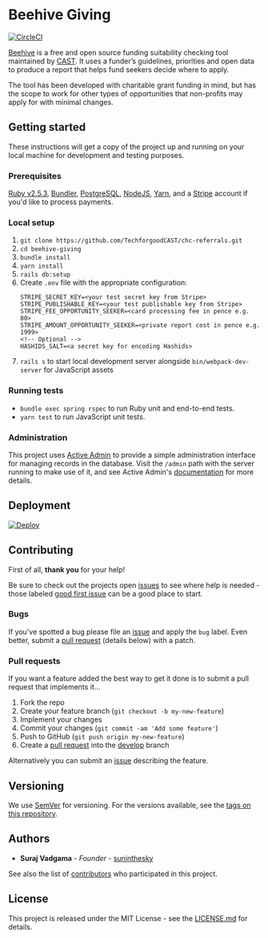 # Beehive Giving

[![CircleCI](https://circleci.com/gh/TechforgoodCAST/beehive-giving.svg?style=svg&circle-token=9943df0487898ea0014071a42ee8da8b0d4b1d7e)](https://circleci.com/gh/TechforgoodCAST/beehive-giving)

[Beehive](http://www.beehivegiving.org) is a free and open source funding suitability checking tool maintained by [CAST](http://wearecast.org.uk). It uses a funder’s guidelines, priorities and open data to produce a report that helps fund seekers decide where to apply.

The tool has been developed with charitable grant funding in mind, but has the scope to work for other types of opportunities that non-profits may apply for with minimal changes.

## Getting started

These instructions will get a copy of the project up and running on your local machine for development and testing purposes.

### Prerequisites

[Ruby v2.5.3](https://www.ruby-lang.org), [Bundler](https://bundler.io/), [PostgreSQL](https://www.postgresql.org/), [NodeJS](https://nodejs.org/), [Yarn](https://yarnpkg.com/), and a [Stripe](https://stripe.com) account if you'd like to process payments.

### Local setup

1. `git clone https://github.com/TechforgoodCAST/chc-referrals.git`
2. `cd beehive-giving`
3. `bundle install`
4. `yarn install`
5. `rails db:setup`
6. Create `.env` file with the appropriate configuration:
    ```env
    STRIPE_SECRET_KEY=<your test secret key from Stripe>
    STRIPE_PUBLISHABLE_KEY=<your test publishable key from Stripe>
    STRIPE_FEE_OPPORTUNITY_SEEKER=<card processing fee in pence e.g. 80>
    STRIPE_AMOUNT_OPPORTUNITY_SEEKER=<private report cost in pence e.g. 1999>
    <!-- Optional -->
    HASHIDS_SALT=<a secret key for encoding Hashids>
    ```
7. `rails s` to start local development server alongside `bin/webpack-dev-server` for JavaScript assets

### Running tests

- `bundle exec spring rspec` to run Ruby unit and end-to-end tests.
- `yarn test` to run JavaScript unit tests.

### Administration

This project uses [Active Admin](https://activeadmin.info) to provide a simple administration interface for managing records in the database. Visit the `/admin` path with the server running to make use of it, and see Active Admin's [documentation](https://activeadmin.info/documentation.html) for more details.

## Deployment

[![Deploy](https://www.herokucdn.com/deploy/button.svg)](https://heroku.com/deploy?template=https://github.com/TechforgoodCAST/beehive-giving)

## Contributing

First of all, **thank you** for your help!

Be sure to check out the projects open [issues](https://github.com/TechforgoodCAST/beehive-giving/issues) to see where help is needed - those labeled [good first issue](https://github.com/TechforgoodCAST/beehive-giving/issues?q=is%3Aopen+is%3Aissue+label%3A%22good+first+issue%22) can be a good place to start.

### Bugs

If you've spotted a bug please file an [issue](https://github.com/TechforgoodCAST/beehive-giving/issues) and apply the `bug` label. Even better, submit a [pull request](https://github.com/TechforgoodCAST/beehive-giving/pulls) (details below) with a patch.

### Pull requests

If you want a feature added the best way to get it done is to submit a pull request that implements it...

1. Fork the repo
2. Create your feature branch (`git checkout -b my-new-feature`)
3. Implement your changes
4. Commit your changes (`git commit -am 'Add some feature'`)
5. Push to GitHub (`git push origin my-new-feature`)
6. Create a [pull request](https://github.com/TechforgoodCAST/beehive-giving/compare/develop...my-new-feature) into the [develop](https://github.com/TechforgoodCAST/beehive-giving/tree/develop) branch

Alternatively you can submit an [issue](https://github.com/TechforgoodCAST/beehive-giving/issues) describing the feature.

## Versioning

We use [SemVer](http://semver.org/) for versioning. For the versions available, see the [tags on this repository](https://github.com/TechforgoodCAST/beehive-giving/tags).

## Authors

- **Suraj Vadgama** - *Founder* - [suninthesky](https://github.com/suninthesky)

See also the list of [contributors](https://github.com/TechforgoodCAST/beehive-giving/contributors) who participated in this project.

## License

This project is released under the MIT License - see the [LICENSE.md](LICENSE.md) for details.
